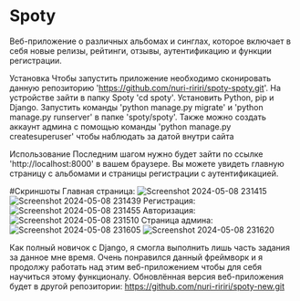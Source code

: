 # Spoty
Веб-приложение о различных альбомах и синглах, которое включает в себя новые релизы, рейтинги, отзывы, аутентификацию и функции регистрации.


Установка
Чтобы запустить приложение необходимо сконировать данную репозиторию 'https://github.com/nuri-ririri/spoty-spoty.git'. На устройстве зайти в папку Spoty 'cd spoty'. Установить Python, pip и Django. Запустить команды 'python manage.py migrate' и 'python manage.py runserver' в папке 'spoty/spoty'. Также можно создать аккаунт админа с помощью команды 'python manage.py createsuperuser' чтобы наблюдать за датой внутри сайта



Использование
Последним шагом нужно будет зайти по ссылке 'http://localhost:8000' в вашем браузере. Вы можете увидеть главную страницу с альбомами и страницы регистрации с аутентификацией.




#Скриншоты
Главная страница:
![Screenshot 2024-05-08 231415](https://github.com/nuri-ririri/spoty-spoty/assets/102627265/527d15d4-e988-4b80-99db-d6cdac2f0682)
![Screenshot 2024-05-08 231439](https://github.com/nuri-ririri/spoty-spoty/assets/102627265/b6bea0e4-a551-4d55-ba84-d4ff7039a3c2)
Регистрация:
![Screenshot 2024-05-08 231455](https://github.com/nuri-ririri/spoty-spoty/assets/102627265/8abe5c82-2e55-457f-b4e8-f9dd0d129b74)
Авторизация:
![Screenshot 2024-05-08 231510](https://github.com/nuri-ririri/spoty-spoty/assets/102627265/5e4605b3-4a51-4e25-820e-5b26388136f7)
Страница админа:
![Screenshot 2024-05-08 231605](https://github.com/nuri-ririri/spoty-spoty/assets/102627265/25165de5-75fd-4ce0-894c-2dbafe46c41e)
![Screenshot 2024-05-08 231620](https://github.com/nuri-ririri/spoty-spoty/assets/102627265/a5770497-9b66-409e-b8f9-2428d4abf0a7)




Как полный новичок с Django, я смогла выполнить лишь часть задания за данное мне время. Очень понравился данный фреймворк и я продолжу работать над этим веб-приложением чтобы для себя научиться этому функционалу. Обновлённая версия веб-приложения будет в другой репозитории: https://github.com/nuri-ririri/spoty-new.git 

